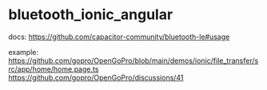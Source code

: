 # bluetooth_ionic_angular

docs:
https://github.com/capacitor-community/bluetooth-le#usage

example: 
https://github.com/gopro/OpenGoPro/blob/main/demos/ionic/file_transfer/src/app/home/home.page.ts <br>
https://github.com/gopro/OpenGoPro/discussions/41
